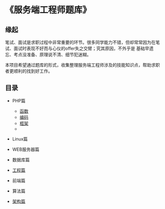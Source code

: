 
# 《服务端工程师题库》


## 缘起

笔试、面试是求职过程中非常重要的环节。很多同学能力不错，但却常常因为在笔试、面试时表现不好而与心仪的offer失之交臂；究其原因，不外乎是 基础早遗忘、考点没准备、原理说不清、细节犯迷糊。

本项目希望通过题库的形式，收集整理服务端工程师涉及的技能知识点，帮助求职者更顺利的找到好工作。


## 目录

* PHP篇

	* [函数](php/function.md)
	* [编码](php/coding.md)
	* [框架](php/framework.md)
    * 

* Linux篇
* WEB服务器篇
* 数据库篇
* [工程篇](project.md)
* 前端篇
* 算法篇
* [架构篇](architecture.md)
